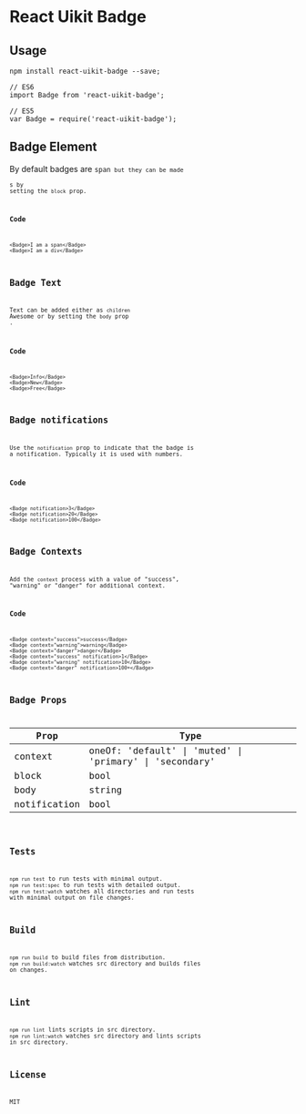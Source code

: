 # React Uikit Badge



## Usage

    npm install react-uikit-badge --save;

    // ES6
    import Badge from 'react-uikit-badge';

    // ES5
    var Badge = require('react-uikit-badge');

## Badge Element

By default badges are <code>span<code> but they can be made <div>s by setting the `block` prop.


### Code

    <Badge>I am a span</Badge>
    <Badge>I am a div</Badge>

## Badge Text

Text can be added either as `children` <Badge>Awesome</Badge> or by setting the `body` prop <Badge body='Awesome'/>.


### Code

    <Badge>Info</Badge>
    <Badge>New</Badge>
    <Badge>Free</Badge>

## Badge notifications

Use the `notification` prop to indicate that the badge is a notification. Typically it is used with numbers.


### Code

    <Badge notification>3</Badge>
    <Badge notification>20</Badge>
    <Badge notification>100</Badge>

## Badge Contexts

Add the `context` process with a value of "success", "warning" or "danger" for additional context.


### Code

    <Badge context="success">success</Badge>
    <Badge context="warning">warning</Badge>
    <Badge context="danger">danger</Badge>
    <Badge context="success" notification>1</Badge>
    <Badge context="warning" notification>10</Badge>
    <Badge context="danger" notification>100+</Badge>

## Badge Props



<table class="uk-table">

<thead>

<tr>

<th>Prop</th>

<th>Type</th>

</tr>

</thead>

<tbody>

<tr>

<td colspan="1">context</td>

<td>oneOf: 'default' | 'muted' | 'primary' | 'secondary'</td>

</tr>

<tr>

<td colspan="1">block</td>

<td>bool</td>

</tr>

<tr>

<td colspan="1">body</td>

<td>string</td>

</tr>

<tr>

<td colspan="1">notification</td>

<td>bool</td>

</tr>

</tbody>

</table>

## Tests

`npm run test` to run tests with minimal output.  
`npm run test:spec` to run tests with detailed output.  
`npm run test:watch` watches all directories and run tests with minimal output on file changes.  

## Build
`npm run build` to build files from distribution.  
`npm run build:watch` watches src directory and builds files on changes.  

## Lint
`npm run lint` lints scripts in src directory.  
`npm run lint:watch` watches src directory and lints scripts in src directory.  

## License
MIT